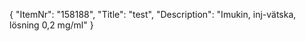 {
  "ItemNr": "158188",
  "Title": "test",
  "Description": "Imukin, inj-vätska, lösning 0,2 mg/ml"
}